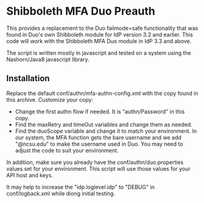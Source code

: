 # Shibboleth MFA Duo Preauth

This provides a replacement to the Duo failmode=safe functionality that
was found in Duo's own Shibboleth module for IdP version 3.2 and
earlier. This code will work with the Shibboleth MFA Duo module in IdP
3.3 and above. 

The script is written mostly in javascript and tested on a system using 
the Nashorn/Java8 javascript library. 

## Installation

Replace the default conf/authn/mfa-authn-config.xml with the copy 
found in this archive. Customize your copy:

* Change the first authn flow if needed. It is "authn/Password" in this copy. 
* Find the maxRetry and timeOut variables and change them as needed.
* Find the duoScope variable and change it to match your environment. In
  our system, the MFA function gets the bare username and we add
  "@ncsu.edu" to make the username used in Duo. You may need to adjust
  the code to suit your environment.

In addition, make sure you already have the conf/authn/duo.properties
values set for your environment. This script will use those values for
your API host and keys.

It may help to increase the "idp.loglevel.idp" to "DEBUG" in
conf/logback.xml while diong initial testing.



